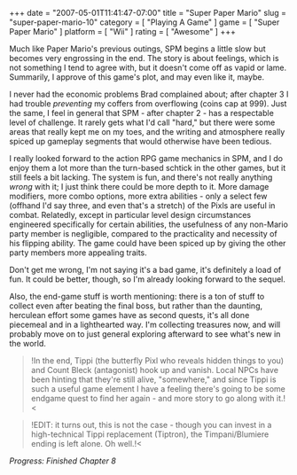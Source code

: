 +++
date = "2007-05-01T11:41:47-07:00"
title = "Super Paper Mario"
slug = "super-paper-mario-10"
category = [ "Playing A Game" ]
game = [ "Super Paper Mario" ]
platform = [ "Wii" ]
rating = [ "Awesome" ]
+++

Much like Paper Mario's previous outings, SPM begins a little slow but becomes very engrossing in the end.  The story is about feelings, which is not something I tend to agree with, but it doesn't come off as vapid or lame.  Summarily, I approve of this game's plot, and may even like it, maybe.

I never had the economic problems Brad complained about; after chapter 3 I had trouble <i>preventing</i> my coffers from overflowing (coins cap at 999).  Just the same, I feel in general that SPM - after chapter 2 - has a respectable level of challenge.  It rarely gets what I'd call "hard," but there were some areas that really kept me on my toes, and the writing and atmosphere really spiced up gameplay segments that would otherwise have been tedious.

I really looked forward to the action RPG game mechanics in SPM, and I do enjoy them a lot more than the turn-based schtick in the other games, but it still feels a bit lacking.  The system is fun, and there's not really anything <i>wrong</i> with it; I just think there could be more depth to it.  More damage modifiers, more combo options, more extra abilities - only a select few (offhand I'd say three, and even that's a stretch) of the Pixls are useful in combat.  Relatedly, except in particular level design circumstances engineered specifically for certain abilities, the usefulness of any non-Mario party member is negligible, compared to the practicality and necessity of his flipping ability.  The game could have been spiced up by giving the other party members more appealing traits.

Don't get me wrong, I'm not saying it's a bad game, it's definitely a load of fun.  It could be better, though, so I'm already looking forward to the sequel.

Also, the end-game stuff is worth mentioning: there is a ton of stuff to collect even after beating the final boss, but rather than the daunting, herculean effort some games have as second quests, it's all done piecemeal and in a lighthearted way.  I'm collecting treasures now, and will probably move on to just general exploring afterward to see what's new in the world.

>!In the end, Tippi (the butterfly Pixl who reveals hidden things to you) and Count Bleck (antagonist) hook up and vanish.  Local NPCs have been hinting that they're still alive, "somewhere," and since Tippi is such a useful game element I have a feeling there's going to be some endgame quest to find her again - and more story to go along with it.!<

>!EDIT: it turns out, this is not the case - though you can invest in a high-technical Tippi replacement (Tiptron), the Timpani/Blumiere ending is left alone.  Oh well.!<

<i>Progress: Finished Chapter 8</i>